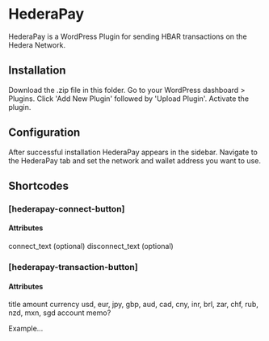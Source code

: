 # HederaPay

HederaPay is a WordPress Plugin for sending HBAR transactions on the Hedera Network.

## Installation

Download the .zip file in this folder.
Go to your WordPress dashboard > Plugins. Click 'Add New Plugin' followed by 'Upload Plugin'.
Activate the plugin.

## Configuration

After successful installation HederaPay appears in the sidebar.
Navigate to the HederaPay tab and set the network and wallet address you want to use.

## Shortcodes

### [hederapay-connect-button]

#### Attributes

connect_text (optional)
disconnect_text (optional)

### [hederapay-transaction-button]

#### Attributes

title
amount
currency usd, eur, jpy, gbp, aud, cad, cny, inr, brl, zar, chf, rub, nzd, mxn, sgd
account
memo?

Example...
